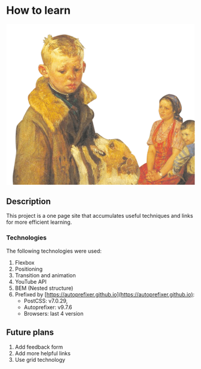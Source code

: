 # How to learn
![alt text](https://github.com/mahakomar11/how-to-learn/blob/master/images/header-image.png?raw=true)
## Description

This project is a one page site that accumulates useful techniques and links for more efficient learning.

### Technologies

The following technologies were used:
1. Flexbox
2. Positioning
3. Transition and animation
4. YouTube API
5. BEM (Nested structure)
6. Prefixed by [https://autoprefixer.github.io](https://autoprefixer.github.io):
    * PostCSS: v7.0.29,
    * Autoprefixer: v9.7.6
    * Browsers: last 4 version

## Future plans

1. Add feedback form
2. Add more helpful links
3. Use grid technology
